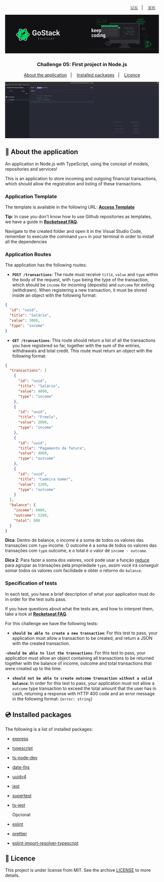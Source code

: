 <p align="right">
  <a href="README.en.md">🇺🇸</a>&nbsp;&nbsp;&nbsp;|&nbsp;&nbsp;&nbsp;
  <a href="README.md">🇧🇷</a>&nbsp;&nbsp;&nbsp;
</p>

<img alt="GoStack" src=./src/assets/header-bootcamp.png />

<h3 align="center">
  Challenge 05: First project in Node.js
</h3>

<p align="center">
  <a href="#rocket-about-the-application">About the application</a>&nbsp;&nbsp;&nbsp;|&nbsp;&nbsp;&nbsp;
  <a href="#cd-installed-packages">Installed packages</a>&nbsp;&nbsp;&nbsp;|&nbsp;&nbsp;&nbsp;
  <a href="#memo-licence">Licence</a>
</p>

<img alt="Insomnia" src=./src/assets/screen-insomnia.gif />

## :rocket: About the application

An application in Node.js with TypeScript, using the concept of models, repositories and services!

This is an application to store incoming and outgoing financial transactions, which should allow the registration and listing of these transactions.

### Application Template

The template is available in the following URL: **[Access Template](https://github.com/Rocketseat/gostack-template-fundamentos-node)**

**Tip**: In case you don't know how to use Github repositories as templates, we have a guide in **[Rocketseat FAQ](https://github.com/Rocketseat/bootcamp-gostack-desafios/tree/master/faq-desafios).**

Navigate to the created folder and open it in the Visual Studio Code, remember to execute the command `yarn` in your terminal in order to install all the dependencies

### Application Routes

The application has the following routes:

- **`POST /transactions`**: The route must receive `title`, `value` and `type` within the body of the request, with `type` being the type of the transaction, which should be `income` for incoming (deposits) and `outcome` for exiting (withdrawn). When registering a new transaction, it must be stored inside an object with the following format:

```json
{
  "id": "uuid",
  "title": "Salário",
  "value": 3000,
  "type": "income"
}
```

- **`GET /transactions`**: This route should return a list of all the transactions you have registered so far, together with the sum of the entries, withdrawals and total credit. This route must return an object with the following format:

```json
{
  "transactions": [
    {
      "id": "uuid",
      "title": "Salário",
      "value": 4000,
      "type": "income"
    },
    {
      "id": "uuid",
      "title": "Freela",
      "value": 2000,
      "type": "income"
    },
    {
      "id": "uuid",
      "title": "Pagamento da fatura",
      "value": 4000,
      "type": "outcome"
    },
    {
      "id": "uuid",
      "title": "Cadeira Gamer",
      "value": 1200,
      "type": "outcome"
    }
  ],
  "balance": {
    "income": 6000,
    "outcome": 5200,
    "total": 800
  }
}
```

**Dica**: Dentro de balance, o income é a soma de todos os valores das transações com `type` income. O outcome é a soma de todos os valores das transações com `type` outcome, e o total é o valor de `income - outcome`.

**Dica 2**: Para fazer a soma dos valores, você pode usar a função [reduce](https://developer.mozilla.org/pt-BR/docs/Web/JavaScript/Reference/Global_Objects/Array/reduce) para agrupar as transações pela propriedade `type`, assim você irá conseguir somar todos os valores com facilidade e obter o retorno do `balance`.

### Specification of tests

In each test, you have a brief description of what your application must do in order for the test suits pass.

If you have questions about what the tests are, and how to interpret them, take a look at **[Rocketseat FAQ](https://github.com/Rocketseat/bootcamp-gostack-desafios/tree/master/faq-challenges).**

For this challenge we have the following tests:

- **`should be able to create a new transaction`**: For this test to pass, your application must allow a transaction to be created, and return a JSON with the created transaction.

-**`should be able to list the transactions`**: For this test to pass, your application must allow an object containing all transactions to be returned together with the balance of income, outcome and total transactions that were created up to the time.

- **`should not be able to create outcome transaction without a valid balance`**: In order for this test to pass, your application must not allow a `outcome` type transaction to exceed the total amount that the user has in cash, returning a response with HTTP 400 code and an error message in the following format: `{error: string}`

## :cd: Installed packages

The following is a list of installed packages:

- [express](https://www.npmjs.com/package/express)
- [typescript](https://www.typescriptlang.org/)
- [ts-node-dev](https://github.com/whitecolor/ts-node-dev#readme)
- [date-fns](https://github.com/date-fns/date-fns#readme)
- [uuidv4](https://github.com/thenativeweb/uuidv4#readme)
- [jest](https://jestjs.io/docs/en/getting-started)
- [supertest](https://www.npmjs.com/package/supertest)
- [ts-jest](https://kulshekhar.github.io/ts-jest)


	Opcional
- [eslint](https://eslint.org/)
- [prettier](https://prettier.io/)
- [eslint-import-resolver-typescript](https://github.com/alexgorbatchev/eslint-import-resolver-typescript#readme)

## :memo: Licence

This project is under license from MIT. See the archive [LICENSE](LICENSE) to more details.
